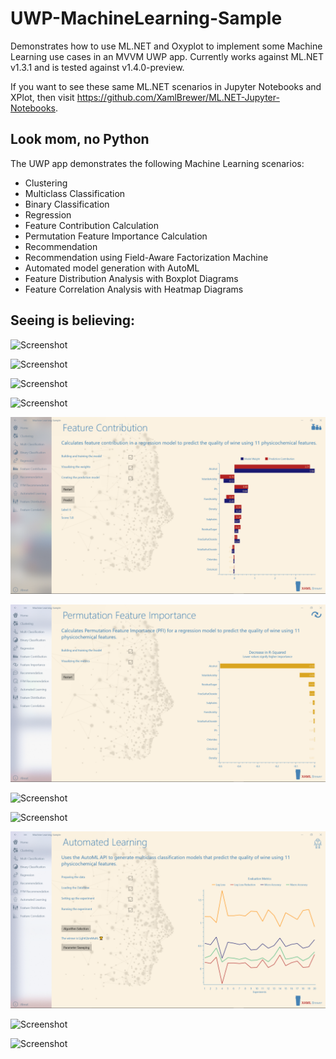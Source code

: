 # UWP-MachineLearning-Sample
Demonstrates how to use ML.NET and Oxyplot to implement some Machine Learning use cases in an MVVM UWP app. Currently works against ML.NET v1.3.1 and is tested against v1.4.0-preview. 

If you want to see these same ML.NET scenarios in Jupyter Notebooks and XPlot, then visit https://github.com/XamlBrewer/ML.NET-Jupyter-Notebooks.

## Look mom, no Python
The UWP app demonstrates the following Machine Learning scenarios:
* Clustering
* Multiclass Classification
* Binary Classification
* Regression
* Feature Contribution Calculation
* Permutation Feature Importance Calculation
* Recommendation
* Recommendation using Field-Aware Factorization Machine
* Automated model generation with AutoML
* Feature Distribution Analysis with Boxplot Diagrams
* Feature Correlation Analysis with Heatmap Diagrams

## Seeing is believing:

![Screenshot](Assets/Clustering.png?raw=true)

![Screenshot](Assets/MulticlassClassification.png?raw=true)

![Screenshot](Assets/BinaryClassification.png?raw=true)

![Screenshot](Assets/Regression.png?raw=true)

![Screenshot](Assets/FeatureContribution.png?raw=true)

![Screenshot](Assets/FeatureImportance.png?raw=true)

![Screenshot](Assets/Recommendation.png?raw=true)

![Screenshot](Assets/FfmRecommendation.png?raw=true)

![Screenshot](Assets/AutoML.png?raw=true)

![Screenshot](Assets/BoxPlot.png?raw=true)

![Screenshot](Assets/HeatMap.png?raw=true)
